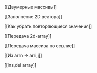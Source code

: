 [[Двумерные массивы]]

[[Заполнение 2D вектора]]

[[Как убрать повторяющиеся значения]]

[[Передача 2d-array]]

[[Передача массива по ссылке]]

[[Из arrn → arri,j]]

[[ins,del array]]